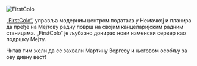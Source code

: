 <!--
.. link:
.. description:
.. tags: News,FirstColo
.. date: 2012-12-27 17:06:02
.. title: Хвала ти „First Colo“!
.. slug: 2012-12-27-thank-you-first-colo
.. author: Stefano Karapetsas
-->

![FirstColo](/assets/img/blog/first-color.gif)

[„FirstColo“](https://www.first-colo.net/en/), управља модерним центром података у Немачкој и
планира да пређе на Мејтову радну површ на својим канцеларијским радним станицама. „FirstColo“
је љубазно донирао нови наменски сервер као подршку Мејту.

Читав тим жели да се захвали Мартину Вергесу и његовом особљу за ову дивну вест!

